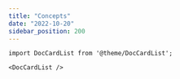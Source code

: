 ```yaml
---
title: "Concepts"
date: "2022-10-20"
sidebar_position: 200
---
```


```mdx-code-block
import DocCardList from '@theme/DocCardList';

<DocCardList />
```